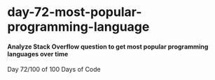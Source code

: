 # day-72-most-popular-programming-language
#### Analyze Stack Overflow question to get most popular programming languages over time
Day 72/100 of 100 Days of Code
